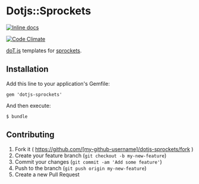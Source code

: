 # Dotjs::Sprockets

[![Inline docs](http://inch-ci.org/github/roperzh/dotjs_sprockets.png?branch=master)](http://inch-ci.org/github/roperzh/dotjs_sprockets)

[![Code Climate](https://codeclimate.com/github/roperzh/dotjs_sprockets.png)](https://codeclimate.com/github/roperzh/dotjs_sprockets)

[doT.js](https://github.com/olado/doT) templates for [sprockets](https://github.com/sstephenson/sprockets).

## Installation

Add this line to your application's Gemfile:

    gem 'dotjs-sprockets'

And then execute:

    $ bundle

## Contributing

1. Fork it ( https://github.com/[my-github-username]/dotjs-sprockets/fork )
2. Create your feature branch (`git checkout -b my-new-feature`)
3. Commit your changes (`git commit -am 'Add some feature'`)
4. Push to the branch (`git push origin my-new-feature`)
5. Create a new Pull Request
